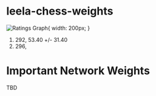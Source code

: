 # leela-chess-weights
![Ratings Graph](https://raw.githubusercontent.com/dkappe/leela-chess-weights/master/chart.png){ width: 200px; }

1. 292, 53.40 +/- 31.40
2. 296, 

# Important Network Weights

TBD
